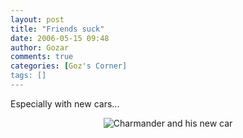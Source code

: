 ```yaml
---
layout: post
title: "Friends suck"
date: 2006-05-15 09:48
author: Gozar
comments: true
categories: [Goz's Corner]
tags: []
---
```

Especially with new cars...
<p align="center"><img alt="Charmander and his new car" id="image807" src="http://dl.bitsmack.com/uploads/2006/05/goz-060515.jpg" /></p>
<p align="left"></p>
